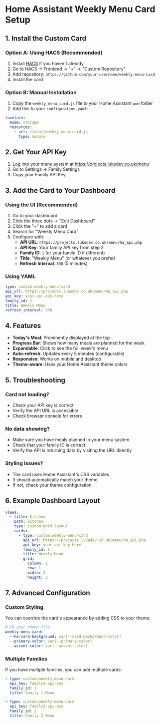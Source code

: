 # Home Assistant Weekly Menu Card Setup

## 1. Install the Custom Card

### Option A: Using HACS (Recommended)
1. Install [HACS](https://hacs.xyz/) if you haven't already
2. Go to HACS → Frontend → "+" → "Custom Repository"
3. Add repository: `https://github.com/your-username/weekly-menu-card`
4. Install the card

### Option B: Manual Installation
1. Copy the `weekly_menu_card.js` file to your Home Assistant `www` folder
2. Add this to your `configuration.yaml`:
```yaml
lovelace:
  mode: storage
  resources:
    - url: /local/weekly_menu_card.js
      type: module
```

## 2. Get Your API Key

1. Log into your menu system at https://projects.lukedev.co.uk/menu
2. Go to Settings → Family Settings
3. Copy your Family API Key

## 3. Add the Card to Your Dashboard

### Using the UI (Recommended)
1. Go to your dashboard
2. Click the three dots → "Edit Dashboard"
3. Click the "+" to add a card
4. Search for "Weekly Menu Card"
5. Configure with:
   - **API URL**: `https://projects.lukedev.co.uk/menu/ha_api.php`
   - **API Key**: Your family API key from step 2
   - **Family ID**: `1` (or your family ID if different)
   - **Title**: "Weekly Menu" (or whatever you prefer)
   - **Refresh Interval**: `300` (5 minutes)

### Using YAML
```yaml
type: custom:weekly-menu-card
api_url: https://projects.lukedev.co.uk/menu/ha_api.php
api_key: your-api-key-here
family_id: 1
title: Weekly Menu
refresh_interval: 300
```

## 4. Features

- **Today's Meal**: Prominently displayed at the top
- **Progress Bar**: Shows how many meals are planned for the week
- **Expandable**: Click to see the full week's menu
- **Auto-refresh**: Updates every 5 minutes (configurable)
- **Responsive**: Works on mobile and desktop
- **Theme-aware**: Uses your Home Assistant theme colors

## 5. Troubleshooting

### Card not loading?
- Check your API key is correct
- Verify the API URL is accessible
- Check browser console for errors

### No data showing?
- Make sure you have meals planned in your menu system
- Check that your family ID is correct
- Verify the API is returning data by visiting the URL directly

### Styling issues?
- The card uses Home Assistant's CSS variables
- It should automatically match your theme
- If not, check your theme configuration

## 6. Example Dashboard Layout

```yaml
views:
  - title: Kitchen
    path: kitchen
    type: custom:grid-layout
    cards:
      - type: custom:weekly-menu-card
        api_url: https://projects.lukedev.co.uk/menu/ha_api.php
        api_key: your-api-key-here
        family_id: 1
        title: Weekly Menu
        grid:
          column: 1
          row: 1
          width: 2
          height: 2
```

## 7. Advanced Configuration

### Custom Styling
You can override the card's appearance by adding CSS to your theme:

```yaml
# In your theme file
weekly-menu-card:
  --ha-card-background: var(--card-background-color)
  --primary-color: var(--primary-color)
  --accent-color: var(--accent-color)
```

### Multiple Families
If you have multiple families, you can add multiple cards:

```yaml
- type: custom:weekly-menu-card
  api_key: family1-api-key
  family_id: 1
  title: Family 1 Menu

- type: custom:weekly-menu-card
  api_key: family2-api-key
  family_id: 2
  title: Family 2 Menu
``` 